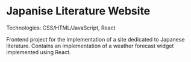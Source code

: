 # Japanise Literature Website
Technologies: CSS/HTML/JavaScript, React

Frontend project for the implementation of a site dedicated to Japanese literature. Contains an implementation of a weather forecast widget implemented using React.


